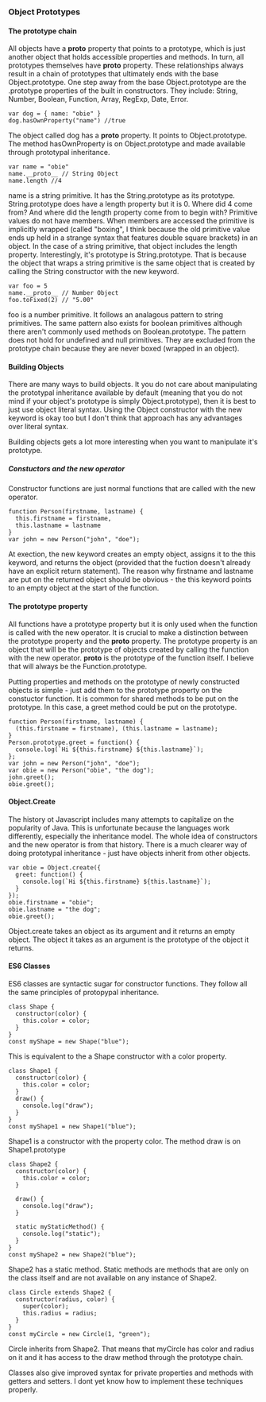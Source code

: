 ### Object Prototypes

#### The prototype chain

All objects have a **proto** property that points to a prototype, which is just another object that holds accessible properties and methods. In turn, all prototypes themselves have **proto** property. These relationships always result in a chain of prototypes that ultimately ends with the base Object.prototype. One step away from the base Object.prototype are the .prototype properties of the built in constructors. They include: String, Number, Boolean, Function, Array, RegExp, Date, Error.

```
var dog = { name: "obie" }
dog.hasOwnProperty("name") //true
```

The object called dog has a **proto** property. It points to Object.prototype. The method hasOwnProperty is on Object.prototype and made available through prototypal inheritance.

```
var name = "obie"
name.__proto__ // String Object
name.length //4
```

name is a string primitive. It has the String.prototype as its prototype. String.prototype does have a length property but it is 0. Where did 4 come from? And where did the length property come from to begin with? Primitive values do not have members. When members are accessed the primitive is implicitly wrapped (called "boxing", I think because the old primitive value ends up held in a strange syntax that features double square brackets) in an object. In the case of a string primitive, that object includes the length property. Interestingly, it's prototype is String.prototype. That is because the object that wraps a string primitive is the same object that is created by calling the String constructor with the new keyword.

```
var foo = 5
name.__proto__ // Number Object
foo.toFixed(2) // "5.00"
```

foo is a number primitive. It follows an analagous pattern to string primitives. The same pattern also exists for boolean primitives although there aren't commonly used methods on Boolean.prototype. The pattern does not hold for undefined and null primitives. They are excluded from the prototype chain because they are never boxed (wrapped in an object).

#### Building Objects

There are many ways to build objects. It you do not care about manipulating the prototypal inheritance available by default (meaning that you do not mind if your object's prototype is simply Object.prototype), then it is best to just use object literal syntax. Using the Object constructor with the new keyword is okay too but I don't think that approach has any advantages over literal syntax.

Building objects gets a lot more interesting when you want to manipulate it's prototype.

##### Constuctors and the new operator

Constructor functions are just normal functions that are called with the new operator.

```
function Person(firstname, lastname) {
  this.firstname = firstname,
  this.lastname = lastname
}
var john = new Person("john", "doe");
```

At exection, the new keyword creates an empty object, assigns it to the this keyword, and returns the object (provided that the fuction doesn't already have an explicit return statement). The reason why firstname and lastname are put on the returned object should be obvious - the this keyword points to an empty object at the start of the function.

#### The prototype property

All functions have a prototype property but it is only used when the function is called with the new operator. It is crucial to make a distinction between the prototype property and the **proto** property. The prototype property is an object that will be the prototype of objects created by calling the function with the new operator. **proto** is the prototype of the function itself. I believe that will always be the Function.prototype.

Putting properties and methods on the prototype of newly constructed objects is simple - just add them to the prototype property on the constuctor function. It is common for shared methods to be put on the prototype. In this case, a greet method could be put on the prototype.

```
function Person(firstname, lastname) {
  (this.firstname = firstname), (this.lastname = lastname);
}
Person.prototype.greet = function() {
  console.log(`Hi ${this.firstname} ${this.lastname}`);
};
var john = new Person("john", "doe");
var obie = new Person("obie", "the dog");
john.greet();
obie.greet();
```

#### Object.Create

The history ot Javascript includes many attempts to capitalize on the popularity of Java. This is unfortunate because the languages work differently, especially the inheritance model. The whole idea of constructors and the new operator is from that history. There is a much clearer way of doing prototypal inheritance - just have objects inherit from other objects.

```
var obie = Object.create({
  greet: function() {
    console.log(`Hi ${this.firstname} ${this.lastname}`);
  }
});
obie.firstname = "obie";
obie.lastname = "the dog";
obie.greet();
```

Object.create takes an object as its argument and it returns an empty object. The object it takes as an argument is the prototype of the object it returns.

#### ES6 Classes

ES6 classes are syntactic sugar for constructor functions. They follow all the same principles of protopypal inheritance.

```
class Shape {
  constructor(color) {
    this.color = color;
  }
}
const myShape = new Shape("blue");
```

This is equivalent to the a Shape constructor with a color property.

```
class Shape1 {
  constructor(color) {
    this.color = color;
  }
  draw() {
    console.log("draw");
  }
}
const myShape1 = new Shape1("blue");
```

Shape1 is a constructor with the property color. The method draw is on Shape1.prototype

```
class Shape2 {
  constructor(color) {
    this.color = color;
  }

  draw() {
    console.log("draw");
  }

  static myStaticMethod() {
    console.log("static");
  }
}
const myShape2 = new Shape2("blue");
```

Shape2 has a static method. Static methods are methods that are only on the class
itself and are not available on any instance of Shape2.

```
class Circle extends Shape2 {
  constructor(radius, color) {
    super(color);
    this.radius = radius;
  }
}
const myCircle = new Circle(1, "green");
```

Circle inherits from Shape2. That means that myCircle has color and radius on it and it has access to the draw method through the prototype chain.

Classes also give improved syntax for private properties and methods with getters and setters.
I dont yet know how to implement these techniques properly.
